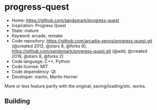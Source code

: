 # progress-quest

- Home: https://github.com/sandsmark/progress-quest
- Inspiration: Progress Quest
- State: mature
- Keyword: arcade, remake
- Code repository: https://github.com/arcadia-xenos/progress-quest.git (@created 2012, @stars 8, @forks 6), https://github.com/sandsmark/progress-quest.git (@add, @created 2019, @stars 8, @forks 2)
- Code language: C++, Python
- Code license: MIT
- Code dependency: Qt
- Developer: martin, Martin Horner

More or less feature parity with the original, saving/loading/etc. works.

## Building
